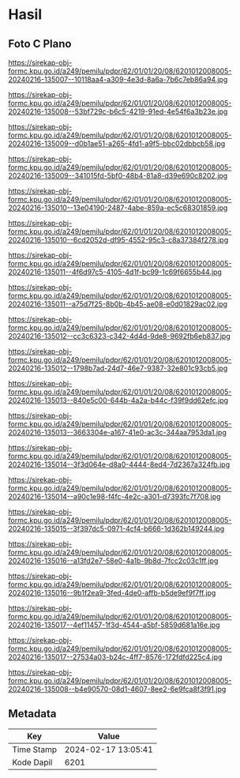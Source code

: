 # Hasil

## Foto C Plano

https://sirekap-obj-formc.kpu.go.id/a249/pemilu/pdpr/62/01/01/20/08/6201012008005-20240216-135007--10118aa4-a309-4e3d-8a6a-7b6c7eb86a94.jpg

https://sirekap-obj-formc.kpu.go.id/a249/pemilu/pdpr/62/01/01/20/08/6201012008005-20240216-135008--53bf729c-b6c5-4219-91ed-4e54f6a3b23e.jpg

https://sirekap-obj-formc.kpu.go.id/a249/pemilu/pdpr/62/01/01/20/08/6201012008005-20240216-135009--d0b1ae51-a265-4fd1-a9f5-bbc02dbbcb58.jpg

https://sirekap-obj-formc.kpu.go.id/a249/pemilu/pdpr/62/01/01/20/08/6201012008005-20240216-135009--341015fd-5bf0-48b4-81a8-d39e690c8202.jpg

https://sirekap-obj-formc.kpu.go.id/a249/pemilu/pdpr/62/01/01/20/08/6201012008005-20240216-135010--13e04190-2487-4abe-859a-ec5c68301859.jpg

https://sirekap-obj-formc.kpu.go.id/a249/pemilu/pdpr/62/01/01/20/08/6201012008005-20240216-135010--6cd2052d-df95-4552-95c3-c8a37384f278.jpg

https://sirekap-obj-formc.kpu.go.id/a249/pemilu/pdpr/62/01/01/20/08/6201012008005-20240216-135011--4f6d97c5-4105-4d1f-bc99-1c69f6655b44.jpg

https://sirekap-obj-formc.kpu.go.id/a249/pemilu/pdpr/62/01/01/20/08/6201012008005-20240216-135011--a75d7f25-8b0b-4b45-ae08-e0d01829ac02.jpg

https://sirekap-obj-formc.kpu.go.id/a249/pemilu/pdpr/62/01/01/20/08/6201012008005-20240216-135012--cc3c6323-c342-4d4d-9de8-9692fb6eb837.jpg

https://sirekap-obj-formc.kpu.go.id/a249/pemilu/pdpr/62/01/01/20/08/6201012008005-20240216-135012--1798b7ad-24d7-46e7-9387-32e801c93cb5.jpg

https://sirekap-obj-formc.kpu.go.id/a249/pemilu/pdpr/62/01/01/20/08/6201012008005-20240216-135013--840e5c00-644b-4a2a-b44c-f39f9dd62efc.jpg

https://sirekap-obj-formc.kpu.go.id/a249/pemilu/pdpr/62/01/01/20/08/6201012008005-20240216-135013--3663304e-a167-41e0-ac3c-344aa7953da1.jpg

https://sirekap-obj-formc.kpu.go.id/a249/pemilu/pdpr/62/01/01/20/08/6201012008005-20240216-135014--3f3d064e-d8a0-4444-8ed4-7d2367a324fb.jpg

https://sirekap-obj-formc.kpu.go.id/a249/pemilu/pdpr/62/01/01/20/08/6201012008005-20240216-135014--a90c1e98-f4fc-4e2c-a301-d7393fc7f708.jpg

https://sirekap-obj-formc.kpu.go.id/a249/pemilu/pdpr/62/01/01/20/08/6201012008005-20240216-135015--3f397dc5-0971-4cf4-b666-1d362b149244.jpg

https://sirekap-obj-formc.kpu.go.id/a249/pemilu/pdpr/62/01/01/20/08/6201012008005-20240216-135016--a13fd2e7-58e0-4a1b-9b8d-7fcc2c03c1ff.jpg

https://sirekap-obj-formc.kpu.go.id/a249/pemilu/pdpr/62/01/01/20/08/6201012008005-20240216-135016--9b1f2ea9-3fed-4de0-affb-b5de9ef9f7ff.jpg

https://sirekap-obj-formc.kpu.go.id/a249/pemilu/pdpr/62/01/01/20/08/6201012008005-20240216-135017--4ef11457-1f3d-4544-a5bf-5859d681a16e.jpg

https://sirekap-obj-formc.kpu.go.id/a249/pemilu/pdpr/62/01/01/20/08/6201012008005-20240216-135017--27534a03-b24c-4ff7-8576-172fdfd225c4.jpg

https://sirekap-obj-formc.kpu.go.id/a249/pemilu/pdpr/62/01/01/20/08/6201012008005-20240216-135008--b4e90570-08d1-4607-8ee2-6e9fca8f3f91.jpg


## Metadata

| Key        | Value               |
| ---------- | ------------------- |
| Time Stamp | 2024-02-17 13:05:41 |
| Kode Dapil | 6201                |



